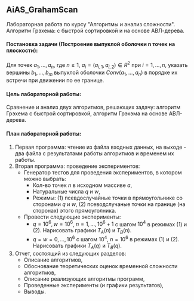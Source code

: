 ## AiAS_GrahamScan

Лабораторная работа по курсу "Алгоритмы и анализ сложности".
Алгоритм Грэхема: с быстрой сортировкой и на основе АВЛ-дерева.

#### Постановка задачи (Построение выпуклой оболочки n точек на плоскости):
Для точек $a_1, ..., a_n$, где $n\geq1$, $a_i=(a_{i,1},a_{i,2})\in R^2$ при $i=1,...,n$, указать вершины $b_1,...,b_m$ выпуклой оболочки $Conv(a_1,...,a_n)$ в порядке их встречи при движении по ее границе.

#### Цель лабораторной работы:
Сравнение и анализ двух алгоритмов, решающих задачу: алгоритм Грэхема с быстрой сортировкой, алгоритм Грэхэма на основе АВЛ-дерева.

#### План лабораторной работы:

1. Первая программа: чтение из файла входных данных, на выходе - два файла с результатами работы алгоритмов и временем их работы.
2. Вторая программа: проведение экспериментов:
	- Генератор тестов для проведения экспериментов, в котором можно выбрать:
		- Кол-во точек $n$ в исходном массиве $a$,
		- Натуральные числа $q$ и $w$,
		- Режимы: (1) псевдослучайные точки в прямоугольнике со сторонами $q$ и $w$, (2) псеводслучаные точки на границе (на сторонах) этого прямоуголника.
	- Провести следующие эксперименты:
		- $q = 10^6, w = 10^6$, $n = 1, ..., 10^6+1$ с шагом $10^4$ в режимах (1) и (2). Нарисовать графики $T_A(n)$ и $T_B(n)$.
		- $q = w = 0, ..., 10^6$ с шагом $10^4$, $n = 10^6$ в режимах (1) и (2). Нарисовать графики $T_A(q)$ и $T_B(q)$.
3. Отчет, состоящий из следующих разделов:
	- Описание алгоритмов,
	- Обоснование теоретических оценок временной сложности алгоритмов,
	- Описание реализующих алгоритмы программ,
	- Проведенные эксперименты (и графики результатов),
	- Выводы.
